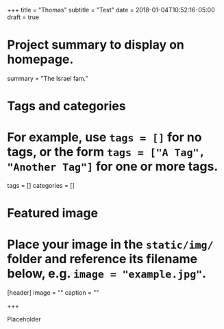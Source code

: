 +++
title = "Thomas"
subtitle = "Test"
date = 2018-01-04T10:52:16-05:00
draft = true

# Project summary to display on homepage.
summary = "The Israel fam."

# Tags and categories
# For example, use `tags = []` for no tags, or the form `tags = ["A Tag", "Another Tag"]` for one or more tags.
tags = []
categories = []

# Featured image
# Place your image in the `static/img/` folder and reference its filename below, e.g. `image = "example.jpg"`.
[header]
image = ""
caption = ""

+++

Placeholder
